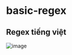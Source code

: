 # basic-regex

## Regex tiếng việt

![image](https://user-images.githubusercontent.com/61783362/179341211-24803f1a-81cf-4d06-892a-cdfff86f7628.png)
